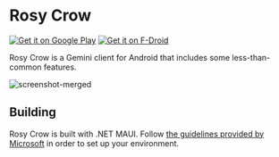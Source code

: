 # Rosy Crow

[![Get it on Google Play](https://github.com/aschuhardt/rosy-crow/assets/13511943/84cfeedd-8fb9-4c93-b7f7-66012d459b69)](https://play.google.com/store/apps/details?id=app.rosy_crow) [![Get it on F-Droid](https://f-droid.org/badge/get-it-on.png)](https://rosy-crow.app/fdroid/repo/)

Rosy Crow is a Gemini client for Android that includes some less-than-common features.

![screenshot-merged](https://github.com/aschuhardt/rosy-crow/assets/13511943/662ff925-0f6a-4dda-b8ec-741bc75af96c)

## Building

Rosy Crow is built with .NET MAUI.  Follow [the guidelines provided by Microsoft](https://learn.microsoft.com/en-us/dotnet/maui/get-started/installation?tabs=vswin) in order to set up your environment.
